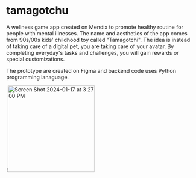 # tamagotchu
A wellness game app created on Mendix to promote healthy routine for people with mental illnesses. The name and aesthetics of the app comes from 90s/00s kids' childhood toy called "Tamagotchi". The idea is instead of taking care of a digital pet, you are taking care of your avatar. By completing everyday's tasks and challenges, you will gain rewards or special customizations. 

The prototype are created on Figma and backend code uses Python programming lanaguage.



!<img width="230" alt="Screen Shot 2024-01-17 at 3 27 00 PM" src="https://github.com/mngngc/tamagotchu/assets/97634408/ec68cad7-df0f-42ce-9065-daa9c8a5b523">
